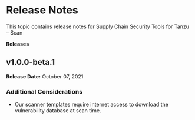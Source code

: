 # Release Notes

This topic contains release notes for Supply Chain Security Tools for Tanzu – Scan

**Releases**

## <a id="1-0-0-beta-1"></a> v1.0.0-beta.1

**Release Date:** October 07, 2021

### Additional Considerations

* Our scanner templates require internet access to download the vulnerability database at scan time.